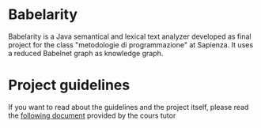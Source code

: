 # Babelarity
Babelarity is a Java semantical and lexical text analyzer developed as final project for the class "metodologie di programmazione" at Sapienza. It uses a reduced Babelnet graph as knowledge graph.
# Project guidelines
If you want to read about the guidelines and the project itself, please read the [following document](https://github.com/gianmarcopicarella/babelarity/blob/master/Babelarity%20-%20Progetto%20di%20metodologie%20di%20programmazione%202018.pdf) provided by the cours tutor
